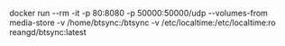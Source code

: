 docker run --rm -it -p 80:8080 -p 50000:50000/udp --volumes-from media-store -v /home/btsync:/btsync -v /etc/localtime:/etc/localtime:ro reangd/btsync:latest